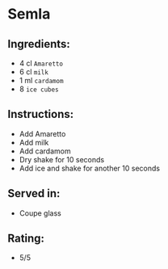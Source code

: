 # Semla

## Ingredients:
- 4 cl `Amaretto`
- 6 cl `milk`
- 1 ml `cardamom`
- 8 `ice cubes`

## Instructions:
- Add Amaretto
- Add milk
- Add cardamom
- Dry shake for 10 seconds
- Add ice and shake for another 10 seconds

## Served in:
- Coupe glass

## Rating:
- 5/5
